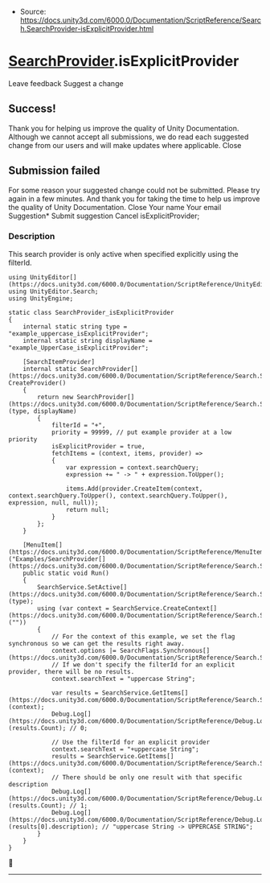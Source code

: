 * Source: https://docs.unity3d.com/6000.0/Documentation/ScriptReference/Search.SearchProvider-isExplicitProvider.html

#  [SearchProvider](https://docs.unity3d.com/6000.0/Documentation/ScriptReference/Search.SearchProvider.html).isExplicitProvider
Leave feedback
Suggest a change
## Success!
Thank you for helping us improve the quality of Unity Documentation. Although we cannot accept all submissions, we do read each suggested change from our users and will make updates where applicable.
Close
## Submission failed
For some reason your suggested change could not be submitted. Please <a>try again</a> in a few minutes. And thank you for taking the time to help us improve the quality of Unity Documentation.
Close
Your name Your email Suggestion* Submit suggestion
Cancel
isExplicitProvider; 
### Description
This search provider is only active when specified explicitly using the filterId.
```
using UnityEditor[](https://docs.unity3d.com/6000.0/Documentation/ScriptReference/UnityEditor.html);
using UnityEditor.Search;
using UnityEngine;

static class SearchProvider_isExplicitProvider
{
    internal static string type = "example_uppercase_isExplicitProvider";
    internal static string displayName = "example_UpperCase_isExplicitProvider";

    [SearchItemProvider]
    internal static SearchProvider[](https://docs.unity3d.com/6000.0/Documentation/ScriptReference/Search.SearchProvider.html) CreateProvider()
    {
        return new SearchProvider[](https://docs.unity3d.com/6000.0/Documentation/ScriptReference/Search.SearchProvider.html)(type, displayName)
        {
            filterId = "+",
            priority = 99999, // put example provider at a low priority
            isExplicitProvider = true,
            fetchItems = (context, items, provider) =>
            {
                var expression = context.searchQuery;
                expression += " -> " + expression.ToUpper();

                items.Add(provider.CreateItem(context, context.searchQuery.ToUpper(), context.searchQuery.ToUpper(), expression, null, null));
                return null;
            }
        };
    }

    [MenuItem[](https://docs.unity3d.com/6000.0/Documentation/ScriptReference/MenuItem.html)("Examples/SearchProvider[](https://docs.unity3d.com/6000.0/Documentation/ScriptReference/Search.SearchProvider.html)/isExplicitProvider")]
    public static void Run()
    {
        SearchService.SetActive[](https://docs.unity3d.com/6000.0/Documentation/ScriptReference/Search.SearchService.SetActive.html)(type);
        using (var context = SearchService.CreateContext[](https://docs.unity3d.com/6000.0/Documentation/ScriptReference/Search.SearchService.CreateContext.html)(""))
        {
            // For the context of this example, we set the flag synchronous so we can get the results right away.
            context.options |= SearchFlags.Synchronous[](https://docs.unity3d.com/6000.0/Documentation/ScriptReference/Search.SearchFlags.Synchronous.html);
            // If we don't specify the filterId for an explicit provider, there will be no results.
            context.searchText = "uppercase String";

            var results = SearchService.GetItems[](https://docs.unity3d.com/6000.0/Documentation/ScriptReference/Search.SearchService.GetItems.html)(context);
            Debug.Log[](https://docs.unity3d.com/6000.0/Documentation/ScriptReference/Debug.Log.html)(results.Count); // 0;

            // Use the filterId for an explicit provider
            context.searchText = "+uppercase String";
            results = SearchService.GetItems[](https://docs.unity3d.com/6000.0/Documentation/ScriptReference/Search.SearchService.GetItems.html)(context);
            // There should be only one result with that specific description
            Debug.Log[](https://docs.unity3d.com/6000.0/Documentation/ScriptReference/Debug.Log.html)(results.Count); // 1;
            Debug.Log[](https://docs.unity3d.com/6000.0/Documentation/ScriptReference/Debug.Log.html)(results[0].description); // "uppercase String -> UPPERCASE STRING";
        }
    }
}

```

* * *
